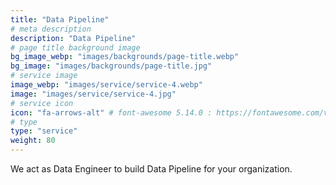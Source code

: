 ```yaml
---
title: "Data Pipeline"
# meta description
description: "Data Pipeline"
# page title background image
bg_image_webp: "images/backgrounds/page-title.webp"
bg_image: "images/backgrounds/page-title.jpg"
# service image
image_webp: "images/service/service-4.webp"
image: "images/service/service-4.jpg"
# service icon
icon: "fa-arrows-alt" # font-awesome 5.14.0 : https://fontawesome.com/v5.14.0/icons/
# type
type: "service"
weight: 80
---
```


We act as Data Engineer to build Data Pipeline for your organization.
